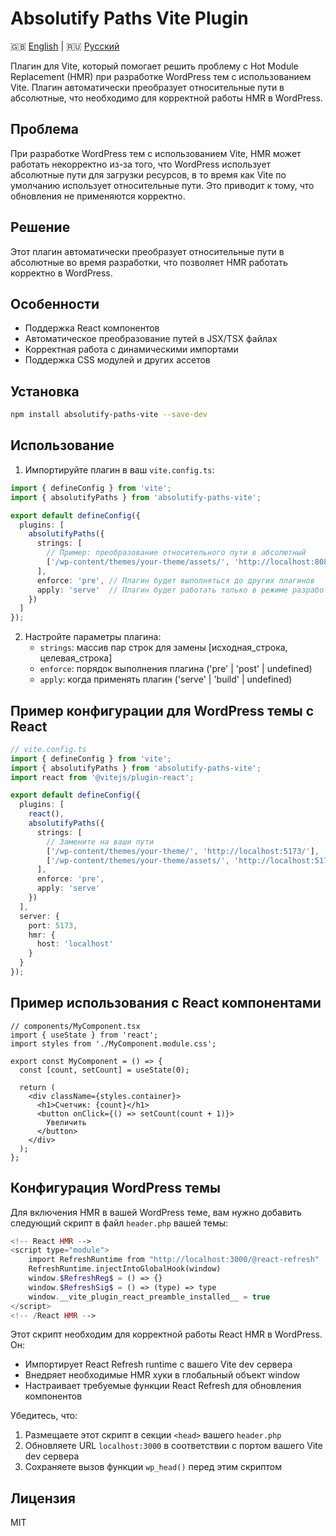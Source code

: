 # Absolutify Paths Vite Plugin

🇬🇧 [English](README.md) | 🇷🇺 [Русский](README.ru.md)

Плагин для Vite, который помогает решить проблему с Hot Module Replacement (HMR) при разработке WordPress тем с использованием Vite. Плагин автоматически преобразует относительные пути в абсолютные, что необходимо для корректной работы HMR в WordPress.

## Проблема

При разработке WordPress тем с использованием Vite, HMR может работать некорректно из-за того, что WordPress использует абсолютные пути для загрузки ресурсов, в то время как Vite по умолчанию использует относительные пути. Это приводит к тому, что обновления не применяются корректно.

## Решение

Этот плагин автоматически преобразует относительные пути в абсолютные во время разработки, что позволяет HMR работать корректно в WordPress.

## Особенности

- Поддержка React компонентов
- Автоматическое преобразование путей в JSX/TSX файлах
- Корректная работа с динамическими импортами
- Поддержка CSS модулей и других ассетов

## Установка

```bash
npm install absolutify-paths-vite --save-dev
```

## Использование

1. Импортируйте плагин в ваш `vite.config.ts`:

```typescript
import { defineConfig } from 'vite';
import { absolutifyPaths } from 'absolutify-paths-vite';

export default defineConfig({
  plugins: [
    absolutifyPaths({
      strings: [
        // Пример: преобразование относительного пути в абсолютный
        ['/wp-content/themes/your-theme/assets/', 'http://localhost:8080/']
      ],
      enforce: 'pre', // Плагин будет выполняться до других плагинов
      apply: 'serve'  // Плагин будет работать только в режиме разработки
    })
  ]
});
```

2. Настройте параметры плагина:
   - `strings`: массив пар строк для замены [исходная_строка, целевая_строка]
   - `enforce`: порядок выполнения плагина ('pre' | 'post' | undefined)
   - `apply`: когда применять плагин ('serve' | 'build' | undefined)

## Пример конфигурации для WordPress темы с React

```typescript
// vite.config.ts
import { defineConfig } from 'vite';
import { absolutifyPaths } from 'absolutify-paths-vite';
import react from '@vitejs/plugin-react';

export default defineConfig({
  plugins: [
    react(),
    absolutifyPaths({
      strings: [
        // Замените на ваши пути
        ['/wp-content/themes/your-theme/', 'http://localhost:5173/'],
        ['/wp-content/themes/your-theme/assets/', 'http://localhost:5173/assets/']
      ],
      enforce: 'pre',
      apply: 'serve'
    })
  ],
  server: {
    port: 5173,
    hmr: {
      host: 'localhost'
    }
  }
});
```

## Пример использования с React компонентами

```tsx
// components/MyComponent.tsx
import { useState } from 'react';
import styles from './MyComponent.module.css';

export const MyComponent = () => {
  const [count, setCount] = useState(0);

  return (
    <div className={styles.container}>
      <h1>Счетчик: {count}</h1>
      <button onClick={() => setCount(count + 1)}>
        Увеличить
      </button>
    </div>
  );
};
```

## Конфигурация WordPress темы

Для включения HMR в вашей WordPress теме, вам нужно добавить следующий скрипт в файл `header.php` вашей темы:

```php
<!-- React HMR -->
<script type="module">
    import RefreshRuntime from "http://localhost:3000/@react-refresh"
    RefreshRuntime.injectIntoGlobalHook(window)
    window.$RefreshReg$ = () => {}
    window.$RefreshSig$ = () => (type) => type
    window.__vite_plugin_react_preamble_installed__ = true
</script>
<!-- /React HMR -->
```

Этот скрипт необходим для корректной работы React HMR в WordPress. Он:
- Импортирует React Refresh runtime с вашего Vite dev сервера
- Внедряет необходимые HMR хуки в глобальный объект window
- Настраивает требуемые функции React Refresh для обновления компонентов

Убедитесь, что:
1. Размещаете этот скрипт в секции `<head>` вашего `header.php`
2. Обновляете URL `localhost:3000` в соответствии с портом вашего Vite dev сервера
3. Сохраняете вызов функции `wp_head()` перед этим скриптом

## Лицензия

MIT 